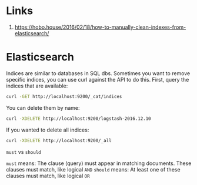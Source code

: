 # Links
1. https://hobo.house/2016/02/18/how-to-manually-clean-indexes-from-elasticsearch/

# Elasticsearch

Indices are similar to databases in SQL dbs.
Sometimes you want to remove specific indices, you can use curl against the API to do this.  First, query the indices that are available:

```bash
curl -GET http://localhost:9200/_cat/indices
```

You can delete them by name:

```bash
curl -XDELETE http://localhost:9200/logstash-2016.12.10
```

If you wanted to delete all indices:

```bash
curl -XDELETE http://localhost:9200/_all
```

`must` vs `should`

`must` means: The clause (query) must appear in matching documents. These clauses must match, like logical `AND`
`should` means: At least one of these clauses must match, like logical `OR`
